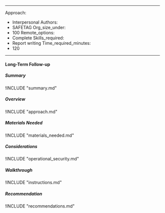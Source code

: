 
---
Approach:
- Interpersonal
Authors:
- SAFETAG
Org_size_under:
- 100
Remote_options:
- Complete
Skills_required:
- Report writing
Time_required_minutes:
- 120

---

#### Long-Term Follow-up

##### Summary
!INCLUDE "summary.md"

##### Overview
!INCLUDE "approach.md"

##### Materials Needed
!INCLUDE "materials_needed.md"

##### Considerations
!INCLUDE "operational_security.md"

##### Walkthrough
!INCLUDE "instructions.md"

##### Recommendation
!INCLUDE "recommendations.md"
